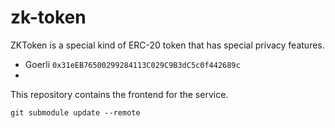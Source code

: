 # zk-token

ZKToken is a special kind of ERC-20 token that has special privacy features. 

- Goerli `0x31eEB76500299284113C029C9B3dC5c0f442689c`
- 

This repository contains the frontend for the service.

```
git submodule update --remote
```